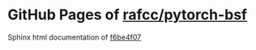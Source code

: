 GitHub Pages of [rafcc/pytorch-bsf](https://github.com/rafcc/pytorch-bsf.git)
===
Sphinx html documentation of [f6be4f07](https://github.com/rafcc/pytorch-bsf/tree/f6be4f07a3b42fd874abfe83d80d40ea4c5848a0)
